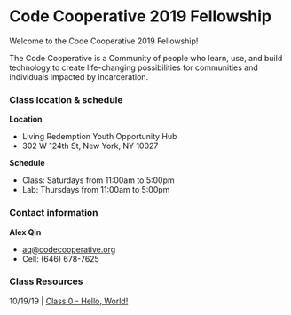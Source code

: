 # Code Cooperative 2019 Fellowship

Welcome to the Code Cooperative 2019 Fellowship! 

The Code Cooperative is a Community of people who learn, use, and build technology to create life-changing possibilities for communities and individuals impacted by incarceration. 

### Class location & schedule

**Location** 

* Living Redemption Youth Opportunity Hub
* 302 W 124th St, New York, NY 10027

**Schedule**

* Class: Saturdays from 11:00am to 5:00pm
* Lab: Thursdays from 11:00am to 5:00pm

### Contact information

**Alex Qin**

* aq@codecooperative.org 
* Cell: (646) 678-7625

### Class Resources

10/19/19 | [Class 0 - Hello, World!](http://github.com/codecooperative/2019-fellowship/classes/class-0)
